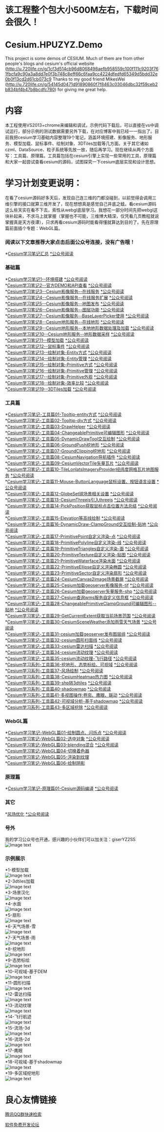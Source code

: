 # 该工程整个包大小500M左右，下载时间会很久！

# Cesium.HPUZYZ.Demo
This project is some demos of CESIUM. Much of them are from other people's blogs and cesium's official website (http://u.720life.cn/g/1cf3d514cb96d8068498aefb958559c100f111c9203f761fbcfa9c90a3a8dd7e0f3b748c8eff66c6faa9cc4224dfedfd65349d5bdd32e0b0f13cd2d61cb073c9  Thanks to my good friend MikesWei (http://u.720life.cn/g/54145d0471d91890860f7f8463c03046dbc32f59ceb2b834bf4b47b8bcdfc780)  for giving me great help.
# 内容
本工程使用VS2013+chrome来编辑和调试，示例代码下载后，可以直接在vs中调试运行，部分示例的测试数据需要另外下载，在对应博客中我已经一一指出了。目前我把cesium学习基础内容整理19个笔记，涵盖环境搭建、影像服务、地形服务、模型加载、鼠标事件、绘制对象、3DTiles加载等几方面。关于其它诸如czml、DataSource、粒子系统等先放一放，随后再学习。现在继续从两个方面写：工具篇、原理篇。工具篇包括在cesium引擎上实现一些常用的工具，原理篇和大家一起尝试查看cesium的源码，试图探究一下cesium底层实现和设计思想。
# 学习计划变更说明：
在看了cesium源码好多天后，发现自己连三维的门都没碰到，以前觉得会调用三维引擎的接口就算三维开发了，现在想想真是感觉自己井底之蛙。看cesium源码这么些天实在看不下去，索性从webgl底层学习。我想花一部分时间先把webgl这块补起来，不求马上就掌握（掌握也不可能，三维博大精深，仅凭看几页教程就说掌握真是天方夜谭），只求再看cesium源码时能看得懂就算达到目的了。先在原理篇前面插个专题：WebGL篇。
 
 
### 阅读以下文章推荐大家点击后面公众号连接，没有广告哦！

*[Cesium学习笔记汇总](http://u.720life.cn/g/5ecf5b7c5dcb94d874b657e2fd2da4d8c647a42fa27ea1b9b6cf1a6a50ebc034d6ba773e682b0f87f14af37fbb8b6f91b7a9cc34df84232a97955b4afaf4e44b)  [  *公众号阅读](http://u.720life.cn/g/408fb60b53d11d245635ad5e8e8cd6973891e79ab5fcfefa61d7751fd36b96f887ea10e24583f9b652b551a4377a1f2d033adffa89a0857a999a997f890d6b751f3309b78aa32b69822598799f277d1aa167546cf9a99159bee07b8e5777f5c20a009c2cc4224257a5907545bba8d9ae1a5ceebfff8252ae451fc25ac72c36abc54d8b02cd14035d1570a1d5dadfbe54f38dcf23e12b6d84a453e77d30b58163726c23ebb6692b13c520065e0da6de33aca290a8e3d421b78cc186977d7a402751bb12f2413dada3075110844e50ae4ae8236e269336177e9f876801b5667589)  
### 基础篇
*[Cesium学习笔记1--环境搭建](http://u.720life.cn/g/5ecf5b7c5dcb94d874b657e2fd2da4d8c647a42fa27ea1b9b6cf1a6a50ebc034e974f0b8756167384794d48a77a2ddffc731f3798811a6a17b5975a33378dfbb)  [  *公众号阅读](http://u.720life.cn/g/408fb60b53d11d245635ad5e8e8cd6973891e79ab5fcfefa61d7751fd36b96f887ea10e24583f9b652b551a4377a1f2ddfce16bbf9d0e109ca4bae64b62afe90fcee6e52474a678127cbbed21ce7e774d6fcc8cfb62cedbc1d3f41a9c1ad3f3e12e597b14e8e738c857cf556f5d0381994a954953b164cb87596d2080f3fa567d070eaef38e16831a5bc217e09dea8a704760cf02e6dff639f031441b0cc6a665dbbd6720af9daf4ebc52410789a4a21f7d2bdc042520e70a88e7bfd291750f21c167c7734b3fe06d25cb29c3cb6fe57ea92d8f4ec202c269d6a441d73b3799c)  
*[Cesium学习笔记2--官方DEMO和API查看](http://u.720life.cn/g/5ecf5b7c5dcb94d874b657e2fd2da4d8c647a42fa27ea1b9b6cf1a6a50ebc034804d7f0ba52ed2c73947bb531cdf1e91f31b26222294cfb6fd6c0b3a95b82101)  [  *公众号阅读](http://u.720life.cn/g/408fb60b53d11d245635ad5e8e8cd6973891e79ab5fcfefa61d7751fd36b96f887ea10e24583f9b652b551a4377a1f2ddfce16bbf9d0e109ca4bae64b62afe9006be96040aa09099124b1cedfc602541132f31448ca6bb00d80120d2ad302397d1e7708e88fb81a86836988af6618f251b9c7769f8dccb2a575e550fa56f3e4df23cb42955d3a63250de97f0035e3a75f0a1a372cfe0981011d5a2f6e8a17e109b04b671e2990ca9402c916caeeae387b9041e351d45e2fb04aa13810b838bc4cea52eeb32b80c3213df383fe2f6e94b9ce4ad6e333324a77bd56c2252d876ea)  
*[Cesium学习笔记3--Cesium影像服务--在线服务](http://u.720life.cn/g/5ecf5b7c5dcb94d874b657e2fd2da4d8c647a42fa27ea1b9b6cf1a6a50ebc0340b1330519e5de0b8179f8d04c63a716ea9e5c8390e884897661a2e1fc75a5d0b)  [  *公众号阅读](http://u.720life.cn/g/408fb60b53d11d245635ad5e8e8cd6973891e79ab5fcfefa61d7751fd36b96f887ea10e24583f9b652b551a4377a1f2dfa46178db028bc0d7b97c02e37b991b221faebc5cb02fb6a686c975dad446acff5eb40c455abf0400db76879634ef2aa5eff8c0aecde34e9bd4620108a7986486842c18740f1efe052a8e737eb8ad9e3966ec6e5bcb74ed77520fd8d34926a9d108a477ba475d581eb3076bc2b91d879f9c38a7ae0f1419227e07d7c8cea11d35fb0a5a6e182f59e2a7686d488193a60f7c99d33ab5a1ad3f3e9f4df84168d9460c321e85e577109da1f9c95b954ba70)  
*[Cesium学习笔记4--Cesium影像服务--在线服务扩展](http://u.720life.cn/g/5ecf5b7c5dcb94d874b657e2fd2da4d8c647a42fa27ea1b9b6cf1a6a50ebc0348917b6f993b64e5358dcf08b9f0868bdf89619dace5bd7701f794dbece708c24)  [  *公众号阅读](http://u.720life.cn/g/408fb60b53d11d245635ad5e8e8cd6973891e79ab5fcfefa61d7751fd36b96f887ea10e24583f9b652b551a4377a1f2dfa46178db028bc0d7b97c02e37b991b29bf43bc7e06aeee41639a1949294e29c5b61f3c23a252637c84fd2f17bd82b2da91715321e27976c8bbeb26ce1eea36c3a936a1365f435bfa0c858216b8facf9158de1b6a80e644198a216cb77d28ed091ee10511d910ef8d356d0e3c022030a5fae5e3851eea4c47701d441066d5cac2b1037a69f65083481f9357f21b93438e232877eb01b7c73b852e43b6b3aa29aa9361f0f78f4a17d44f42df468859879)  
*[Cesium学习笔记5--Cesium影像服务--地图发布](http://u.720life.cn/g/5ecf5b7c5dcb94d874b657e2fd2da4d8c647a42fa27ea1b9b6cf1a6a50ebc03437abe57c5e21398b8d14171f9ced1fdb38db77e38bb80d58667f475e33875519)  [  *公众号阅读](http://u.720life.cn/g/408fb60b53d11d245635ad5e8e8cd6973891e79ab5fcfefa61d7751fd36b96f887ea10e24583f9b652b551a4377a1f2dfa46178db028bc0d7b97c02e37b991b2771e9a8c0abd4b3b170db54879125e1a15dcf1a6c901b596e3a2fbddb7aaa60c963990cafa68f891757a6bba1eb194978f83e0fc1a89be499fb69d02784b0dd2ecb461194703cb5372ee9ac16cce87a630b215123872c8265eb671d52d657e93411f42712bc2de9f227991fccb0b07d31df23ec0d2d9e3e60bee5b383cae29c198282bcce9ed05d06dd39b992d5fe2137bdad555519867920466e91c17c412c9)  
*[Cesium学习笔记6--Cesium影像服务--图层功能](http://u.720life.cn/g/5ecf5b7c5dcb94d874b657e2fd2da4d8c647a42fa27ea1b9b6cf1a6a50ebc034d972c8b8e234207eec380f577886b79cce8c3835d6109151d9284a9f1c5dec23)  [  *公众号阅读](http://u.720life.cn/g/408fb60b53d11d245635ad5e8e8cd6973891e79ab5fcfefa61d7751fd36b96f887ea10e24583f9b652b551a4377a1f2d2b711b4ca93ffd907fd83f5c734162585d55e3bb81fbec099ce96afbc36ce8113cecee555f0aa5a14fd6ccb31025e4e680afbd2ddc611d17132c5178897dc17adb3bbf4e48917d6bab33ca7121746becdd6ea14ce99b18c24a62c797811e88919d34c4795f1ac102ddcd387a34b4903efc2147f6f24db647a738c599b49e4fcc70c66edd70248732cb3caff15322f9a2b03f144d59f4787ebb966d31405d8403bed7c1708818bbebff62049d72fcddac)  
*[Cesium学习笔记7--Cesium影像服务--BaseLayerPicker使用](http://u.720life.cn/g/5ecf5b7c5dcb94d874b657e2fd2da4d8c647a42fa27ea1b9b6cf1a6a50ebc0349a885dab619ae7c2265cbc4901ee3c6fbdfed94c41a6836203763bac55e98e73)  [  *公众号阅读](http://u.720life.cn/g/408fb60b53d11d245635ad5e8e8cd6973891e79ab5fcfefa61d7751fd36b96f887ea10e24583f9b652b551a4377a1f2d2b711b4ca93ffd907fd83f5c734162580024c92da26268babfde64d70cf5422b016fa9aec1b59b6c7f7b679ade714bbfa7d3cc7ca3e9c17bebd10f64be1f75444eb10de1117c6ecb21e2a7f34fa92447c291b87f263de4fc45b89b82c4c8b937630320d50ba86cb449c1ec9bba996aac4c76ba945d82e7db329501524c6075e42e661e43f7afe5839c3aff4591f5ca187be2b4b3e575e6b21f9f0767e1a80669fc12fba01740e967b744ded5ac76a5e2)  
*[Cesium学习笔记8--Cesium地形服务--在线地形](http://u.720life.cn/g/5ecf5b7c5dcb94d874b657e2fd2da4d8c647a42fa27ea1b9b6cf1a6a50ebc0349babfc0897b25f2574456ce5056e30fc6f881422b50b62eadaf19ead2df3d452)  [  *公众号阅读](http://u.720life.cn/g/408fb60b53d11d245635ad5e8e8cd6973891e79ab5fcfefa61d7751fd36b96f887ea10e24583f9b652b551a4377a1f2d7c48ff8cd5af5c59440a71fb3aea71ac5b2dd2399e64eff189fe22b7c57a91ad4792b9228263d938172bf3199369238b25698a33024482a263def4dbdd260b100a79dc9489598309a68ac7e1a8b6207467fe1b5b86ae2a12d33e109d8f6113170e313e6b155680f6e712d66616edf7cb4eb19ade242d0213ce0dc6cd9a3689de78066ca5bdec822db1e466189706d6d2458bbdacb67a8af862419061c50546cf7e959680ec20f95bd3868d199a2f66a9)  
*[Cesium学习笔记9--Cesium地形服务--本地地形数据处理及加载](http://u.720life.cn/g/5ecf5b7c5dcb94d874b657e2fd2da4d8c647a42fa27ea1b9b6cf1a6a50ebc034c2d0631d37830b9293572d81aadf9610147b4cc38357b30ca01505fbec8d476c)  [  *公众号阅读](http://u.720life.cn/g/408fb60b53d11d245635ad5e8e8cd6973891e79ab5fcfefa61d7751fd36b96f887ea10e24583f9b652b551a4377a1f2d7c48ff8cd5af5c59440a71fb3aea71ac6cbc66edbd42b8cdebfe879aaa1581c64f4688f1b9f99c77963e4b66b40b9d666b99f4e2a09b84f35fc12e6d573365877e912df1a42694bcc2eb0746b3fab646aafac1de17d693e6cb914f463ad73b787bbc88c3b785ff06ab7e7c3174c13d8c57bd843cf9962f80955e05daf3275322d6e75e63ea959460cc459fccf12ea2da7637107c9d4d727b7bb0cf8024ac933eacbbab713e68942daccec0be57d103c8)  
*[Cesium学习笔记10--Cesium地形服务--地形数据采样](http://u.720life.cn/g/5ecf5b7c5dcb94d874b657e2fd2da4d8c647a42fa27ea1b9b6cf1a6a50ebc0346ef22eaee6dcf80228e7d95cf9b83aebee231b1921f243c028673b09a7b3f33c)  [  *公众号阅读](http://u.720life.cn/g/408fb60b53d11d245635ad5e8e8cd6973891e79ab5fcfefa61d7751fd36b96f887ea10e24583f9b652b551a4377a1f2d7c48ff8cd5af5c59440a71fb3aea71ac7c73c3d5b4dcbc12dcbec442ea50ff4d488a071444a36d24ee9080bdaa3acff8a1b1327cac3021f49be526d120991e983013a92794be3a8ff53967bf0aab3e3bca435ee2620f3945d3bfc9127dbd7f60a898e064cc59f5d95733be9e292bbb472697f34320c3d3a1be36ab14893c8af924e4b8e387c526d2f53b06cce71af2dd0ac9c159ef3e450108e138dc6f63a67f7068289c8ea74f3652bcf28728d0fd4a)  
*[Cesium学习笔记11--模型加载](http://u.720life.cn/g/5ecf5b7c5dcb94d874b657e2fd2da4d8c647a42fa27ea1b9b6cf1a6a50ebc0340d0241a39f46f91b069b4435f6485790b17ab80168739529b5262fb18e3cfcdc)  [  *公众号阅读](http://u.720life.cn/g/408fb60b53d11d245635ad5e8e8cd6973891e79ab5fcfefa61d7751fd36b96f887ea10e24583f9b652b551a4377a1f2d5443c55bc1a0c3e1ee6dca03ece9acabf206f23f77d9e20fbe829c65f9b2e15ec522f6aacb8cde410841bc1ad679bbb4a1ec71c9fa9ae712b8e2cf8a59eaf9720b89d23f1292775044c4c4a5c374db886b886a69631dacb7d59de834c84af4453cc9eff36e7ecf4f7cc41f22b0c4235a873d2cb347e7c2ad10facbefa7723c5a34a8e37aa5f48539270bc82213a53c99f70fea201ee4df6fde80fa6a1d9520004f398cbb994f6f3828565b84f7bbb156)  
*[Cesium学习笔记12--鼠标事件](http://u.720life.cn/g/5ecf5b7c5dcb94d874b657e2fd2da4d8c647a42fa27ea1b9b6cf1a6a50ebc03435713fc63597a0e77a8599b04395d37abb550f4ee0937db3d97366b2ae37a76f)  [  *公众号阅读](http://u.720life.cn/g/408fb60b53d11d245635ad5e8e8cd6973891e79ab5fcfefa61d7751fd36b96f887ea10e24583f9b652b551a4377a1f2d5443c55bc1a0c3e1ee6dca03ece9acabde7c1df3bc9cb3e10a5fe0c09c20ac7412fde2d02ee2f3257a0aeced1b4d7d43b2dfc700423ab154fdb43eb4274c1beb14f525df03481697a1663764a2586ccc5aa405924d31fd20f26aedd40b054a0d327c8338eae67f713db3a52c4379d4a99dcab2b0cb3695947b22402f8216ea3801e933d1dc789d798cc3c05b70db95bb5f1c8ecba6917e9b7fa4508ca626b003bdff2a7e77e230bf7510be4c95e2b3d9)  
*[Cesium学习笔记13--绘制对象-Entity方式](http://u.720life.cn/g/5ecf5b7c5dcb94d874b657e2fd2da4d8c647a42fa27ea1b9b6cf1a6a50ebc03495ad799393c64afed12fd2aac27f243d5c4c518ad3a5c3bedf7c79851f497d6a)  [  *公众号阅读](http://u.720life.cn/g/408fb60b53d11d245635ad5e8e8cd6973891e79ab5fcfefa61d7751fd36b96f887ea10e24583f9b652b551a4377a1f2d5443c55bc1a0c3e1ee6dca03ece9acab7ee5f2841356a3a695a6686b6960d34acaa9090936c380f933de0c41a9358bee658f793c2c1a4095ba01fc7ea2094c5f158dc133c1d22f6fa5f35e0fd400efc37189dd531a1e566d7a449e73f0f6bea05f4773dc8ba4bc2c9c12849be60e129ed54222084ecdb69bf1875829a8680e3bc3f04710a408806a5598b6ea99226c8aa6cdaffd7fc17ec5de5c7f494a832ad327498bfcb6e639f1b8864626b28d43c0)  
*[Cesium学习笔记14--绘制对象-Entity管理](http://u.720life.cn/g/5ecf5b7c5dcb94d874b657e2fd2da4d8c647a42fa27ea1b9b6cf1a6a50ebc034f61f6a6f721641d2685b8f4c287ece93886102195355a8486628f16c7c528f46)  [  *公众号阅读](http://u.720life.cn/g/408fb60b53d11d245635ad5e8e8cd6973891e79ab5fcfefa61d7751fd36b96f887ea10e24583f9b652b551a4377a1f2d5443c55bc1a0c3e1ee6dca03ece9acab5dd558992c68caf8ad55e24f3a5527825b3023dd98aeaa54eda07342d73732ec4927e761ed960b475a84e0161d0d9f01080565d1c7b0fc53936610d6d32e22f97ea4b802bfc5799304ddae47bec1ed7bc66977bb9f73fbf1cc0773cadc14781b3ce8e59808b93536bea1c8d262ebf89c2e446963a7751a8d1042cd3aec219e1d779a4fe02e84d9b53852eb0d40ae383cb48edc6c0d2151ffcaf780e8df82cd3b)  
*[Cesium学习笔记15--绘制对象-Primitive方式](http://u.720life.cn/g/5ecf5b7c5dcb94d874b657e2fd2da4d8c647a42fa27ea1b9b6cf1a6a50ebc0340dc89407157beeac6b66311b772548b1c56dc956a842163a5222cef600a63091)  [  *公众号阅读](http://u.720life.cn/g/408fb60b53d11d245635ad5e8e8cd6973891e79ab5fcfefa61d7751fd36b96f887ea10e24583f9b652b551a4377a1f2d5443c55bc1a0c3e1ee6dca03ece9acab1f8a72a2ee3ad33f8684a9a5dd1dd08c06a41fd3c7652b4c94a4d3830f462f920cc2a8e2ec25ceaf73fa6b7a22966712269e22ca04488a33cf72f42fb22405c72712ddc69b1c3d029711584ad39b9e8fa53163549ba6724629204dab5aadd87ba6ccb21cf834234f0dea63e89fa1b31f8a79aeb6579b3d379511581ac5bb6d5e46f75e8302d5325e4a31d44dd1322bf018ac3225aa2a000c523adc742aa9b678)  
*[Cesium学习笔记16--绘制对象-Primitive管理](http://u.720life.cn/g/5ecf5b7c5dcb94d874b657e2fd2da4d8c647a42fa27ea1b9b6cf1a6a50ebc0341a85a4561e173187658aa4a783bbb9206b8d5c2326212675265eb92116ae2103)  [  *公众号阅读](http://u.720life.cn/g/408fb60b53d11d245635ad5e8e8cd6973891e79ab5fcfefa61d7751fd36b96f887ea10e24583f9b652b551a4377a1f2d5443c55bc1a0c3e1ee6dca03ece9acab11c66a2c2b58043bad16dcdff064ee1b9ceec876195fbec68494860c84ae60c19df8dc8849bd263cd6b2e354141d937f1c2aa8abf0f5a5889bc790853fbaca7b55d946f53cda18df672588ed42f97e9e9071fc614cc891dbd0361534d7c7909373a987f54cfdc0ae447f4e29957707812b6d80daf21906f1d612df8cf720775b7d593e2cd63701852a1826c13aab76edafba14bef6617a2adb4df8b32e02870d)  
*[Cesium学习笔记17--绘制对象-Primitive外观](http://u.720life.cn/g/5ecf5b7c5dcb94d874b657e2fd2da4d8c647a42fa27ea1b9b6cf1a6a50ebc0342ca1363d10dcafe45f56d56ebd21eb059cac185db374e7260f851dc5bdab6785)  [  *公众号阅读](http://u.720life.cn/g/408fb60b53d11d245635ad5e8e8cd6973891e79ab5fcfefa61d7751fd36b96f887ea10e24583f9b652b551a4377a1f2d5443c55bc1a0c3e1ee6dca03ece9acab718018f1ef5b90ef6f5e5b18850d638c54d25e96f8225c340db4b57e6d9fa66ccc2e4471837215e47795ec3fbd2179cbe95b38ec139aff74b0dcba72107fdfdcb37d65add881e41826d3831cb3f07a3a6ca6b57ffaba8497fd347dc9eb382fc313d1dea04d5a75dfecff17ca00c17ebffa4f762c805039de445d282a43bf0b1f9fd828177ed74ec987ac2d08f062f9829e9249a78517f8de4996f2c18a11016c)  
*[Cesium学习笔记18--绘制对象-效率比较](http://u.720life.cn/g/5ecf5b7c5dcb94d874b657e2fd2da4d8c647a42fa27ea1b9b6cf1a6a50ebc03418396fd5ba51c20b4019f24483b98aa762d2e1358dc5cac6ccdc9044cd3b0b8c)  [  *公众号阅读](http://u.720life.cn/g/408fb60b53d11d245635ad5e8e8cd6973891e79ab5fcfefa61d7751fd36b96f887ea10e24583f9b652b551a4377a1f2d5443c55bc1a0c3e1ee6dca03ece9acabde259ee466b940626903e17842933ae1b44aa5dd6385af708b1d78d9274ce2fb8a5a4db020cfb6fe6387b09ecdd3f476e4cd8ea223d4c91b3d5d5e9714c78e0b0ce157360c4a43fb81a3b158e250fb7607d744487622856b3ac8017956b869cfdc0da233525f1f71dd52bae4858e4f9296048c0f9ea32f3923ce42b6a8072f371fc45515fe800ba366fc5862649db860206615356d2a7043d0fb761872a30a55)  
*[Cesium学习笔记19--3DTiles加载](http://u.720life.cn/g/5ecf5b7c5dcb94d874b657e2fd2da4d8c647a42fa27ea1b9b6cf1a6a50ebc0349faee10c1d6d4c37c425d2eb4a1b4b425d97574e23aa03f0faf83bb4e5040337)  [  *公众号阅读](http://u.720life.cn/g/408fb60b53d11d245635ad5e8e8cd6973891e79ab5fcfefa61d7751fd36b96f887ea10e24583f9b652b551a4377a1f2dae841b4da370e72a2d5aefb254001a78637d8ccb8c27ec9d2246eb4e853bf41c2cb8d73d64e4e448364e49c3f467dd5e6499e6d262f1c92d0f271d427f1412bc38c9113733994ab6f7a40db76c93e5047de82aa8adb95009b6f261cfca3f7ef01b387c900a0aca3dd509f8e40a29b85f8fd0d6f41819941ab3b980ed8ce06fdc389c62ef3895ee5ff9e915ee1504307c39c5aa1dc1c23b3c7a7fe837c1f5bc0ec45349af68371dc7cd4133aa6e2dbfa9) 
### 工具篇
*[Cesium学习笔记-工具篇01-Tooltip-entity方式](http://u.720life.cn/g/5ecf5b7c5dcb94d874b657e2fd2da4d8c647a42fa27ea1b9b6cf1a6a50ebc034d1fd5aa0dc4d601dc8bd2cc1ef4c4dd214a39cf7164bedd862410caeece76645)  [  *公众号阅读](http://u.720life.cn/g/408fb60b53d11d245635ad5e8e8cd6973891e79ab5fcfefa61d7751fd36b96f887ea10e24583f9b652b551a4377a1f2dfd06d2c36064be01eaad3d7a769ba6c87c134362373e723715ece16602fc05624fe7e6c09bca0666f77ae41efff2aa68f043ecf5fa7d278bd9daeae318db88dcac1e8978a72ab947990445a27c7ccd887c0e58fe57049aab6400b54e32d427a21e25d8a3080b95584b535912b624b010c43440d8ed260c1bc65040163a3a8b10ce2c2b5c1a6834952f3090bc437f16b9f5ebcbed7364021800e7de86f956c3a65fec29d564100ae01daccf78754d1e1e)  
*[Cesium学习笔记-工具篇02-Tooltip-div方式](http://u.720life.cn/g/5ecf5b7c5dcb94d874b657e2fd2da4d8c647a42fa27ea1b9b6cf1a6a50ebc034875fbd819a7826d03d37fa882dad390bac99d050d47affbd1ebdcf751dbd3bc5)  [  *公众号阅读](http://u.720life.cn/g/408fb60b53d11d245635ad5e8e8cd6973891e79ab5fcfefa61d7751fd36b96f887ea10e24583f9b652b551a4377a1f2dfd0acc2110e9ebadac7acf3bce1e6566119f0322e2fa631fa4bc59a4a2065e3dc4771fef6819d43789ffe6fe1233dea4d4effa7d80aa19e9eec3004b0498dc53094962d70a0f764d7deb06e39c769f45fab80d7ee816109fc4542d0dcbab4724b68a77f29bcd38c75b7290d37de94c66e80b297fe58d11e83bd48782712a8a2daaf9cbfd524f3a922524710bf6494f7f839d99ed1df0cafd0f3606bd0a835216dca31d324dd9fa536bff8cc780a5035b)  
*[Cesium学习笔记-工具篇03-DrawHelper](http://u.720life.cn/g/5ecf5b7c5dcb94d874b657e2fd2da4d8c647a42fa27ea1b9b6cf1a6a50ebc034f13cc395908bc4769b2459916b0e60507d71ac8ede7a1919b3060edd6f1e35fb)  [  *公众号阅读](http://u.720life.cn/g/408fb60b53d11d245635ad5e8e8cd6973891e79ab5fcfefa61d7751fd36b96f887ea10e24583f9b652b551a4377a1f2d899eadef2c8bfc66a4a417fa4c40f51fd6a591a7e93e8bc9027dc26ca88341e2afed162050cbd04a3d5ee42d755b063ac8ade326eea3a5865e1f9280a57cc89b8649d466a184660cb7730a05b541061fa54802826cc4dded3de9fab58e364b23eff34f78210cf2b5efbd03a881eb074b779ff8eaf58c52b1fadb0536b6f28e33792e288849e74171fc3f82ca885b4d2131cfdfaa1bf5261c4c278eb30beb1c0c9bac93b69710bd6c5783883c754b4ecc)  
*[Cesium学习笔记-工具篇04-ChangeablePrimitive可编辑图形](http://u.720life.cn/g/5ecf5b7c5dcb94d874b657e2fd2da4d8c647a42fa27ea1b9b6cf1a6a50ebc0344bc780b4e5233be37965e0bb1e752b3dbff947bd2e32be97cfcfa0c081803498)  [  *公众号阅读](http://u.720life.cn/g/408fb60b53d11d245635ad5e8e8cd6973891e79ab5fcfefa61d7751fd36b96f887ea10e24583f9b652b551a4377a1f2d408a91e72e8c179c26c1449e1bd9169d55bcdbd63c6a7fa049a8bf87029fac13e1630d1981d9f0f471f187393832278f1348e4ea8c305e3b6ba0d1f318d2b42c7db3b68d1ad7a500ec944402582ed647e7d2f86eb49c3e89992822bf4c949101a31c9ecf22036052bbde3ba7e512f3614ed1763bb9033e6a65bd0907c9f7a95906294bf2180f74859f063d08c48a735d3993597f2210381226ceabde08b4b915d779f80d162eabe4fc2bfb960bf8d40f)  
*[Cesium学习笔记-工具篇05-DynamicDrawTool交互绘制](http://u.720life.cn/g/5ecf5b7c5dcb94d874b657e2fd2da4d8c647a42fa27ea1b9b6cf1a6a50ebc034046f3f48cb74722633fa639bc1062f31fb966a14b09f8ba293431636265930be)  [  *公众号阅读](http://u.720life.cn/g/408fb60b53d11d245635ad5e8e8cd6973891e79ab5fcfefa61d7751fd36b96f887ea10e24583f9b652b551a4377a1f2d675ec2398d14eafa86d4346adec192361e33a40682e95d6f9d7d7072c0d69be003fec31ab8ee69b4c42c9b7e069868b6d89e153041eedd536ce90e6e6b46731256bbc0b3ed457de9e5c3cd593b27e71e46645ab894c56e4c433e8951f4248bca1d3cc6800643ce0020fa037fef2df8e8ad8c547f69263522a9e161f21ce051f043abcf264af194699cc94a6cfc48d733d8ecf4f1befa1426ed875f3b7d51d04fd4e135bdaa5dcf52670423a4ca860be0)  
*[Cesium学习笔记-工具篇06-GroundPush挖地形](http://u.720life.cn/g/5ecf5b7c5dcb94d874b657e2fd2da4d8c647a42fa27ea1b9b6cf1a6a50ebc03405302b79f7c377757094b21c2b65387e61f88c87bf420b95f5bbd40eae44516c)  [  *公众号阅读](http://u.720life.cn/g/408fb60b53d11d245635ad5e8e8cd6973891e79ab5fcfefa61d7751fd36b96f887ea10e24583f9b652b551a4377a1f2d263d8e90efe1c7ffd29d7fe4b8e7cba130e427a09c170a36258ec8b394b95f4628298d2cecc3dba8f2f39bb6867b80573dff608d9262bdc1b78d5bffc5181b00e8dd86029425c0985c77e437895f398f6ee7119c7c3813b52d1eabd88a5fc0c5681dbbbf74c6ddd74efb9a884184894f635e2c97636981fa7d6ade0221384347ea968aa9e84c8eddb2242b98ebec446aecc24df5f8cdfb4061be9de9d4cc0e75b4d432c9ee9bf13df7e2a2878d327c32)  
*[Cesium学习笔记-工具篇07-GroundClipping挖地形](http://u.720life.cn/g/5ecf5b7c5dcb94d874b657e2fd2da4d8c647a42fa27ea1b9b6cf1a6a50ebc0345f059d30f0798bf5e84592a92a2a28b69690592e9272c306dbe9b78a1d7677ec)  [  *公众号阅读](http://u.720life.cn/g/408fb60b53d11d245635ad5e8e8cd6973891e79ab5fcfefa61d7751fd36b96f887ea10e24583f9b652b551a4377a1f2d770cc186c8b9d7a8e8231dea4fc95234c9b67ff03c5d51ac7c285398088677336674cc2d0ee3bf83c94042c1e75692320049960f60110fb835fafaa8f1f96842e29f614e2f87bdfca5a170257e59186350361ce24af3ac5c77c550d4eac04c08d49bb3588eea905f9127fa23dc1409fa614f946e87cdf28d22a78c7559449cf8df1bcf2f975bb9e0b20da5ce54fa5ef13f4a6582f8d1a1488d91555a46967c31a669c48b0208ff05d79bdde422e2cb2d)  
*[Cesium学习笔记-工具篇08-CesiumNavigation导航插件](http://u.720life.cn/g/5ecf5b7c5dcb94d874b657e2fd2da4d8c647a42fa27ea1b9b6cf1a6a50ebc034d46937b1432998860345231d0f65719bbb2e90264548dac8243745c300a5faeb)  [  *公众号阅读](http://u.720life.cn/g/408fb60b53d11d245635ad5e8e8cd6973891e79ab5fcfefa61d7751fd36b96f887ea10e24583f9b652b551a4377a1f2d77aaa9049e84fb82f64d64cf9e6bb590c908bb335b2afd35bc73a3a583b765590951280a72a4063d662c06a16d0cf8106040aa24fcc85455c3a6c0b19bdc43edcd5c598d41786460d8c80c64846ed8c9957de1f2a3dbf87d0fda525b5ec87119b99bc5142b818e6e63782f0e99f4a776de37ba1ea1b211cf9d06ba62f1724c04f96f5ce6cbd8431c370ba67fec43047f7c07a98c9d5582bcae07591e4a9e2b0b28874bae220b966c4c3f7cdd6125c8eb)  
*[Cesium学习笔记-工具篇09-CesiumVectorTile矢量瓦片](http://u.720life.cn/g/5ecf5b7c5dcb94d874b657e2fd2da4d8c647a42fa27ea1b9b6cf1a6a50ebc034ce72e9f34cc4f6fd651a99f104870c2885ae714153a0cadefd94443036767de0)  [  *公众号阅读](http://u.720life.cn/g/408fb60b53d11d245635ad5e8e8cd6973891e79ab5fcfefa61d7751fd36b96f887ea10e24583f9b652b551a4377a1f2d915970a5a12c052dc6b99cbe5b874a0fea379d098d5cdbe8d72303476476733315cf171082c81dd6e398d9a28937caf9380edf7346b947e8c24a3b356950c508e250981f6760e395e8b45d0abceb0a11b774280a09ec0512f886292e246978dfc267718c2dab157e017e6716f59c0f2558c18626055ce8378307560804154db0009eac1def1ee7b8c509b566f01be2734c38aac1960fe331dd013a8c2ce02b2b9f1faf116db5d6e1e1016204ab56c6cd)  
*[Cesium学习笔记-工具篇10-TileLonlatsImageryProvider经纬度网格瓦片地图服务](http://u.720life.cn/g/5ecf5b7c5dcb94d874b657e2fd2da4d8c647a42fa27ea1b9b6cf1a6a50ebc034c4888de6d442cead71a996d3b71d3a039c3f52e1365d1b2f49c7f4f636c4c15e)  [  *公众号阅读](http://u.720life.cn/g/408fb60b53d11d245635ad5e8e8cd6973891e79ab5fcfefa61d7751fd36b96f887ea10e24583f9b652b551a4377a1f2d915970a5a12c052dc6b99cbe5b874a0f1743753fc752ada3654cba86bc717136fa117102ecc576e177a2b970c8a13a7e862772b35c07839919eb5aadca32ecdff66a78d52a3e149d77a8f56e78965a057e7fa6b07d5e1526be474423b1c5d22bd3a98741b59761b71bee7172abe1d6d3b933e8f0b0de2142d0acf1cc7965a08733c8a2b5113bbd2756a468e424fb0f2a72dd1eba898a472e5f7f6bffb448e68e3eb5a3a20b1dcfa69a76981e1444f747)  
*[Cesium学习笔记-工具篇11-Mouse-ButtonLanguage鼠标设置、按钮语言设置](http://u.720life.cn/g/5ecf5b7c5dcb94d874b657e2fd2da4d8c647a42fa27ea1b9b6cf1a6a50ebc034151ce50d0734f0a53a449e3b095d7680ad57a08b321bb3812bf201780bbd6035)  [  *公众号阅读](http://u.720life.cn/g/408fb60b53d11d245635ad5e8e8cd6973891e79ab5fcfefa61d7751fd36b96f887ea10e24583f9b652b551a4377a1f2d637a7adba49322898b94cc5546b4f1b7f2af50020b6ecea6a5d6f4f9f7b953675e5fe088d99a61ea42a0f8f20991327e489ed88f2c4eefc47b6025b2a755e601be2674d11753acb83765538425ed9e672a3401ff981d321a2415c1a25a2f656a72bfc4886d1c750bb9f275ff5288d61bc517093ba7e5b2dd4752af1afb6a10991753564387507008189b107c3ae839195611ca9d0140b7678b992ae3fade25a2788ced6398b5755ecaeb53ae860293fc)  
*[Cesium学习笔记-工具篇12-GlobeSet球场景相关设置](http://u.720life.cn/g/5ecf5b7c5dcb94d874b657e2fd2da4d8c647a42fa27ea1b9b6cf1a6a50ebc0343e89cea2a5596a9b0f4c64eeaf0e5bc5b655cff95b1138f6bf4d375d94f764e4)  [  *公众号阅读](http://u.720life.cn/g/408fb60b53d11d245635ad5e8e8cd6973891e79ab5fcfefa61d7751fd36b96f887ea10e24583f9b652b551a4377a1f2d71aab2213899dcb5e53b9d23f510f306719152d7159eaab78d1c642f26b63847c1ddc26a90e843e631cc6ab81544d5fb741e221a93965d0839043930cc7b5fd0c9a1b41613e4a1da4488fa1f8c543a7f13f83faf1c0b1bf3efaaf5d01b0d5e794aa7c22d85363d098cbe6d301a472878ebdf3f1eb0d1b752542ecec90bace5ddf42440db33990ca3b4f6c6b361d346c5c8e666de98d4784bfe25cbc73d70edf89fbb280dabbe7643076dba4f171281c8)  
*[Cesium学习笔记-工具篇13-CesiumThreejs引入threejs](http://u.720life.cn/g/5ecf5b7c5dcb94d874b657e2fd2da4d8c647a42fa27ea1b9b6cf1a6a50ebc0342f03a569ebf163e1d6ac0a928383b813679b213e99f8cfe1ef0a1e2248ab5f99)  [  *公众号阅读](http://u.720life.cn/g/408fb60b53d11d245635ad5e8e8cd6973891e79ab5fcfefa61d7751fd36b96f887ea10e24583f9b652b551a4377a1f2d8657b81a07e35a325866c9c96d193443f0a65acbebf5254f8ebfd834b7f19f184f70ae1b12c27419b2ead14519a4bb7e740e93170997e56c110c99623d383af8eb00d2b7f0fe2cfb731c379e6aa3c4048b79a5c80fa09e0d0ba44a7d2b60998ed344b90a4de8d726315b7418614c1b2adb034cfe57dfb4ef7063850820cc03c97ce54b5802ee3b65e5cfc1f33e6be5489d12315136bfd8cf97eac6ab4767cca60e5eac45143a0bc70f2c2fc99b2ccf15)  
*[Cesium学习笔记-工具篇14-PickPosition获取鼠标点击位置方法总结](http://u.720life.cn/g/5ecf5b7c5dcb94d874b657e2fd2da4d8c647a42fa27ea1b9b6cf1a6a50ebc034cbf3bfd2d1953aba5f4c8d4ce381e4eeb993ebf0fb432569d6846a24e5b9c75d)  [  *公众号阅读](http://u.720life.cn/g/408fb60b53d11d245635ad5e8e8cd6973891e79ab5fcfefa61d7751fd36b96f887ea10e24583f9b652b551a4377a1f2d0aa470454572e39c0aaf129b65f5aa43df46276df464e28c01aee01260ba838e878d4360b8fd855ec7608d098ac3b6e11c514ceaef168a55b6b5c3f0d1cb771727a8f1a82a117de5173c3e1c0edf7c376432708e8b0083706291f4cb0f017420941ba1e40b01f9d25bd086f3a7e66b6ce3446740ded6dcd31c2799f1d6fc61b867f3792feb2273606bdecb47e53f93d54c3a98604ac700a7a5dead96c2affeb1fb9b7eb368e72a222d0706a41e280a8f)  
*[Cesium学习笔记-工具篇15-Elevation等高线绘制](http://u.720life.cn/g/5ecf5b7c5dcb94d874b657e2fd2da4d8c647a42fa27ea1b9b6cf1a6a50ebc0349d9d63a0e14735c6756db1669d036a5b4403d383e674736f0b38661417f4ef8d)  [  *公众号阅读](http://u.720life.cn/g/408fb60b53d11d245635ad5e8e8cd6973891e79ab5fcfefa61d7751fd36b96f887ea10e24583f9b652b551a4377a1f2d3a08167e90c8c862381198a5b1cbd85f72aa4ae37d6a7f0d88a321bc92ab45bb81fb78bab27379f66744249e6dac9e4adef4485578f7ddfe745887e883abf6847668a5abea7216d1ada85fe23728915050ed7d1df2712822a2d54278d8293387ad8fc39f71a68d2ccdf7a0a6bf0b735832f9744fc2146bdbd9012e1bf82209ce3ebc3ba1291a5834a46bbcbe2666225298bb84a965bd4d1ecbc4e217c9ee7ed63e8ebd2e46825c23db93c45dc16597af)  
*[Cesium学习笔记-工具篇16-DynamicDraw-ClampGround交互绘制-贴地](http://u.720life.cn/g/5ecf5b7c5dcb94d874b657e2fd2da4d8c647a42fa27ea1b9b6cf1a6a50ebc034c685f0b3f287c21747053746fd7798e660aae4392f8ba05a16f71479ecb61c61)  [  *公众号阅读](http://u.720life.cn/g/408fb60b53d11d245635ad5e8e8cd6973891e79ab5fcfefa61d7751fd36b96f887ea10e24583f9b652b551a4377a1f2d90c16af93cbc21e131178e27d0e2c7e08ccb21c0b1aad581aab2821da519d76dfb123f6b5af9c4eed9c5948d6732e1c472f09e04390e8ba4416747ad1e93705b4a42a7a7c967fdb9517c00422b3f4216fa4229e5859982b504b410272c03e0b74837fa43fa00a11acec07b970a2aa23119d337f9cb34e129edb117d829843c82a12f0b9c83bae45fba05bdeda9568720cdcd7ea37d0b514aae6870c0614fc760d010aa6f6b9e8024cda29a937036c131)  
*[Cesium学习笔记-工具篇17-PrimitivePoint自定义渲染-点](http://u.720life.cn/g/5ecf5b7c5dcb94d874b657e2fd2da4d8c647a42fa27ea1b9b6cf1a6a50ebc0341eeb5874445d08e446ec871fd8a8ce3129753e86d96fa45a4f2c128f70f6cb48)  [  *公众号阅读](http://u.720life.cn/g/408fb60b53d11d245635ad5e8e8cd6973891e79ab5fcfefa61d7751fd36b96f887ea10e24583f9b652b551a4377a1f2d54bc5ef40242c65199ed06f9d6c86d6d36191835ed22013d2f299045738768cb7bcb013ff99190867af17a090759782acb7f1a649d02b4a8b1df69f8a9362a2192a5f6063fc13fd99eaf20a6c3c4e9ff620697b566238ad8943d83b2e79f0b32d555cc79b18f90e660143564c7933706131be77ac5e0a5ed65cac3f6e8947e58355ec82172b6e99cb34a871cc67b5c124b1ebaa8a064451308cc3cc7fa54ab3ddbe7f1c0c871e2b8b89f7ef88f0b615f)  
*[Cesium学习笔记-工具篇18-PrimitivePolyline自定义渲染-线](http://u.720life.cn/g/5ecf5b7c5dcb94d874b657e2fd2da4d8c647a42fa27ea1b9b6cf1a6a50ebc0343c97b4509d87d0cf33e02dad5d986a6b29366b23cb8cb30a535ce386350ad2e8)  [  *公众号阅读](http://u.720life.cn/g/408fb60b53d11d245635ad5e8e8cd6973891e79ab5fcfefa61d7751fd36b96f887ea10e24583f9b652b551a4377a1f2d45bded26084fd17d18f0840e9fc9f741ee90b97ad8d3bf4848f97ef27e6e9373475686f83480008121c5e372c3734f5903b5b88964d69a78b879d43a82f5c012c24373f63926e04456306367941c6da143d246a8854775920d9d9e792211be2e43fe7b94851a02fd0d22ec6ea90ca4e010c32abf5485c26fea54df3cf62d6e367fc100925bb78406f547020a46278d3f231b62b2ea738db923137d9424729eea6e09ef5615388ab3318fc19be70b1232)  
*[Cesium学习笔记-工具篇19-PrimitiveTriangles自定义渲染-面](http://u.720life.cn/g/5ecf5b7c5dcb94d874b657e2fd2da4d8c647a42fa27ea1b9b6cf1a6a50ebc034ff70f0031ca536ff3fccc3a5064c4410560d66a9f7997bf606c4e0fc4d8be911)  [  *公众号阅读](http://u.720life.cn/g/408fb60b53d11d245635ad5e8e8cd6973891e79ab5fcfefa61d7751fd36b96f887ea10e24583f9b652b551a4377a1f2d2706a9d17a5aa768439925ceb66d9e01fb2c2d717da174bd83ae2b6a29412093e30cd27190abc4b085c21a2abc1a87b77792c416ccb74a4abb6ac9197ad72f4b67c480864195c1933e7d5648b6a6359db9233be66f45567951edd02af3ec4b39dafd91c47114a2ebe597dea7ca96c4139fc162654fb2f5ecc55a8c29a8c42f1ddcb8783c9a439a3b59946c7994bf7dcfa5c82d6068625d336f7b00ccf44302ddad912b7a197a112cd64de9a2b914d636)  
*[Cesium学习笔记-工具篇20-PrimitiveTexture自定义渲染-贴图](http://u.720life.cn/g/5ecf5b7c5dcb94d874b657e2fd2da4d8c647a42fa27ea1b9b6cf1a6a50ebc03412c033d204c4b48b181339c5657d49c7845451661edc97656c2d95c70c1fffe0)  [  *公众号阅读](http://u.720life.cn/g/408fb60b53d11d245635ad5e8e8cd6973891e79ab5fcfefa61d7751fd36b96f887ea10e24583f9b652b551a4377a1f2dce6869fe9b32d396aea53ff7f23e42d424247b8c7af9b67f7316a31f7a9f46c2eda680a5f8488704e1fc448a25239c60f206a2ed3828f348269b68f6310d0151e76dff0a664121db643f7b16d66620b0845b02d13d19bb14f2d9f269515078afc53810fe6dc9d08ecf88fd0a7bcdc05a42bdf74f0df25db03168813fdb0c740414979e9cbdacf4042a4bcf4ec93d21b186854d03dbbf0212d4f3eddd65b9fe58e78c51ee192b1293a56c2771656b9ede)  
*[Cesium学习笔记-工具篇21-PrimitiveWaterface渲染水面](http://u.720life.cn/g/5ecf5b7c5dcb94d874b657e2fd2da4d8c647a42fa27ea1b9b6cf1a6a50ebc0349904625786cfe3f95cd5f7f4aed12e83ab7968e789df9fc25f0c35dfeb72b06b)  [  *公众号阅读](http://u.720life.cn/g/408fb60b53d11d245635ad5e8e8cd6973891e79ab5fcfefa61d7751fd36b96f887ea10e24583f9b652b551a4377a1f2ddb979b3b10f7fabbcbeacb2449f16e077f220ea87df865fd59fb0f57f1a19c97decf84e26b44cff2e9195dac3478e61c098323a2bf12ac5e13954ce930309aea7be667cf0c2b54009a4241b4759218d4f4562572fe8ab3918265b742c93d3357b5f53209addbeabb8a1dd75a69a02729d6394dfdca739a925136918cb9143448ded1f5c7c43b8553c8099dbe6786e5eaaf7c62ab1b6a3e0efb0fb158cffd3eef21d3a097915c05a54bfe19a678ea743c)  
*[Cesium学习笔记-工具篇22-PrimitiveEllipse自定义渲染椭圆](http://u.720life.cn/g/5ecf5b7c5dcb94d874b657e2fd2da4d8c647a42fa27ea1b9b6cf1a6a50ebc0343e6939d002bac18d195b48e6b83060a4e976021ab31f6e58bebc083a6c477676)  [  *公众号阅读](http://u.720life.cn/g/408fb60b53d11d245635ad5e8e8cd6973891e79ab5fcfefa61d7751fd36b96f887ea10e24583f9b652b551a4377a1f2dc09643a162b8750f4c91677606c03a58b5ce8303e272d5477fa4f64d8fe5e307f28eb5b280c7424255f8312411bd0e50185a2115524a52beed2f1b759f1fd7836c6a1475937acf86bc77c9889954d1ba29cc60a7afd879a679a80b08d71ea77c1c24e79ef32f26ed0fb74564032c02f9bdefce5c881d8252e9c7e287c4d52ce0e7fa1f9bff9fc2461c5b9f8bf14508d30c41da817a21d8f6c96f2997ccc213a2acc320a430689eae877cd332fb3ed44b)  
*[Cesium学习笔记-工具篇23-PrimitiveSector自定义渲染扇形](http://u.720life.cn/g/5ecf5b7c5dcb94d874b657e2fd2da4d8c647a42fa27ea1b9b6cf1a6a50ebc034a8f8297a3ec7d752822030d734180eb8b9519b693389db37540f07f2095c2b97)  [  *公众号阅读](http://u.720life.cn/g/408fb60b53d11d245635ad5e8e8cd6973891e79ab5fcfefa61d7751fd36b96f887ea10e24583f9b652b551a4377a1f2dc1057955ec01ec881ce71eaab99cb4e73c38a18ac993eb1b194e45e9791deab3b7a3520635a02c86947c21f31b2d0275c2d29d07bfe5e971a8e49f1b8abbcb7459e004815d716ce13355b624122088e81146b338261d8da5de577b99ec2f85ba6af81ccd66c8686022f736b00c025da9c508d45a4dca5d7be818b2f0c87f4d5e836b856e4a653e5e0214caece469fda13712827228c2a18a494400d9c57dd88af726b19f54d43153f1021fcd6eb119fb)  
*[Cesium学习笔记-工具篇24-CesiumCanvas2image场景截屏](http://u.720life.cn/g/5ecf5b7c5dcb94d874b657e2fd2da4d8c647a42fa27ea1b9b6cf1a6a50ebc03455aacb0e53cdc143125f3ccb0735f79190e2fa7f9aa847dc9d3ea320e668f02c)  [  *公众号阅读](http://u.720life.cn/g/408fb60b53d11d245635ad5e8e8cd6973891e79ab5fcfefa61d7751fd36b96f887ea10e24583f9b652b551a4377a1f2d033adffa89a0857a999a997f890d6b7564736750d5e2ff8967963dc57a63c21f6cc858b948181d9eef8cf10c35daa20cb697e4e367ecf427bbfd174190d1bc0a7b084b9e04a542daeb7d9b64aca1fdca449844c9f1b10a658a2c48d12c1ad06ceed007822ff96669a8279d75eebd4922341e11f8ccc8aa0ed080dce231e4d3cc52587ff2e02b4a75a32df8e1270daedfba9f255a4488d3d839634af46809862fd86beac756cd94adeb7daee0b417b4de)  
*[Cesium学习笔记-工具篇25-Cesium加载geoserver影像服务-tif](http://u.720life.cn/g/5ecf5b7c5dcb94d874b657e2fd2da4d8c647a42fa27ea1b9b6cf1a6a50ebc0341a71e2411c74d3d7e5a40e6b692090f92eab31eb6e907439781c670be03153d3)  [  *公众号阅读](http://u.720life.cn/g/408fb60b53d11d245635ad5e8e8cd6973891e79ab5fcfefa61d7751fd36b96f887ea10e24583f9b652b551a4377a1f2dc612c1aa3425eb2e328b6c68158a285757ad3bbf2f016d131c84ac60eb651f953739ea71ca093b6f32288ce5a3c0a7f0eb8ce55e1ccf1319d4051a408856f99f121635f1a102718867787a827fefe111d4bdafc4a5ce1f1a4a031e55881bffdd4d70fa2623e700d62116f47d5dc3593308b1c845608d8ee1f383564729daaa955ad255bba21008dfb6c6d1f71da3dd8a36e586527018057c50cd6e2c041d3fd8240868ca917105cc503b0fd45e418ef4)  
*[Cesium学习笔记-工具篇26-Cesium加载geoserver矢量服务-shp](http://u.720life.cn/g/5ecf5b7c5dcb94d874b657e2fd2da4d8c647a42fa27ea1b9b6cf1a6a50ebc03485e58aab1b5dbb03a8f66f6956efc0bd8e81edd49ffc92d84726ffc59eb90f95)  [  *公众号阅读](http://u.720life.cn/g/408fb60b53d11d245635ad5e8e8cd6973891e79ab5fcfefa61d7751fd36b96f887ea10e24583f9b652b551a4377a1f2d4b119f38f0d84f2d258a8bb639e445228d0c855648cc26d09d39a04797053635ff671e8d26cd2aa27dd95abe8b9f043b29f516889781f37c8cb7c3c7da55c5775b0e6cc3181d385ae3f1d37fefd2e272a43c81621362019f869dc423f495b58e61ed5723901050adc856a1d62830ee19c84f47164b7dcfc47c7f25168c30834df86ca09841f7da7de0e07a5014c4ca2814bb3b3ad1596a2ebcb3f0751db6f0ed1a42dd5314705fcab294b41b334406e9)  
*[Cesium学习笔记-工具篇27-Cesium查询wms服务自定义信息框](http://u.720life.cn/g/5ecf5b7c5dcb94d874b657e2fd2da4d8c647a42fa27ea1b9b6cf1a6a50ebc03437966b181d934a239bff0a7440dbc5dbd0a1160e99144f7a79d446b30501c828)  [  *公众号阅读](http://u.720life.cn/g/408fb60b53d11d245635ad5e8e8cd6973891e79ab5fcfefa61d7751fd36b96f887ea10e24583f9b652b551a4377a1f2d581514b276f3df424f6d14bb908e4ecd4bc5576e7119c054c2d66b60a4f76a9e5df2bd9f0504d241daa856ec8c315370c91fdbfa906ccf1e80c0ebf8ae4202a2ea1da6ed3def7ace3878daefb1230d0239713b8fb1eb637c000c3a2746103905cd9073827151dcaa80bc88ded2be6b4c6fc10993d14b69bcc3a298337a65c9417184fd2f78ce09940c17d1d38365954ac1985df002fcab9a1431e6f1098fdba87d5800d3ca763786cd5f20363f1b02c4)  
*[Cesium学习笔记-工具篇28-ChangeablePrimitiveClampGround可编辑图形--贴地](http://u.720life.cn/g/5ecf5b7c5dcb94d874b657e2fd2da4d8c647a42fa27ea1b9b6cf1a6a50ebc0346d2043f00ad25465633a073be250e388afcebcf8934e46bc20d3e401f28682fb)  [  *公众号阅读](http://u.720life.cn/g/408fb60b53d11d245635ad5e8e8cd6973891e79ab5fcfefa61d7751fd36b96f887ea10e24583f9b652b551a4377a1f2d70367ae762682dae5d678ee08b26c54ea22d17b4e875e7d9758dcfb853dafa903c0775b1db4df8ac76b0fe8bb9bcf30b507bc62e121bf6be87bf9741d0149e17c34240b924566c32f1096d64e913f233212a118db382642bd0b3841f39e9bd28447453361da2d81513fd226ccc9926b9d92676aa0aa9d59b6397467cfdadee4c40732e8a9d363f6af8264889dbc4afdd053e304ad153d88193991e33315a79e63592ff491e792569c7903449908e7772)  
*[Cesium学习笔记-工具篇29-GetCurrentExtent获取当前场景范围](http://u.720life.cn/g/5ecf5b7c5dcb94d874b657e2fd2da4d8c647a42fa27ea1b9b6cf1a6a50ebc034367190ad232682d4ce9bdea913dfe2bfeec72a1acddfe7cc856e53dd4a8ca5f1)  [  *公众号阅读](http://u.720life.cn/g/408fb60b53d11d245635ad5e8e8cd6973891e79ab5fcfefa61d7751fd36b96f887ea10e24583f9b652b551a4377a1f2d70367ae762682dae5d678ee08b26c54e0e428b6e16b1cab5f062e89d6257751e04f4d8a2694fade793c8f9ced319daa5d1e0b50e2f1a64d0e2bab28270755c373db10aaebcbd5fd22777642c7444a5c302a723e0ed58ba86db3b8cce625e7c73bb14022ea56df518aa9da136c1fb79abc6a5f0e6b7ebadb962deb7015c42244bd4d2b63107e7f606e3baeaa8c381dc64d8419772250b03384f06698257fd91b1607a2414df19f1e7c7e2d847f1146d76)  
*[Cesium学习笔记-工具篇30-CesiumSceneWeather添加雨雪天气场景](http://u.720life.cn/g/5ecf5b7c5dcb94d874b657e2fd2da4d8c647a42fa27ea1b9b6cf1a6a50ebc03422e72a8ea20198502352f93d07b78c7f75cd73ee409c47d024f8514211d87891)  [  *公众号阅读](http://u.720life.cn/g/408fb60b53d11d245635ad5e8e8cd6973891e79ab5fcfefa61d7751fd36b96f887ea10e24583f9b652b551a4377a1f2d70367ae762682dae5d678ee08b26c54ed96ed2670e282edaf2c3bd2c3ba89ebfc89d9fe42a8104e5b26789469d3dcd316290205876d3d83851f8875b42ddb684fe2fafa93dd9bb39eb4948e726a22166f56fc57b484c3feb4307ce4e4e42f8f8fd9b5c03ad8dac45d869336eab00880b83d431d3899b79ec78b0c2f0e771195e376a690511d510797b86cec09867e09ec3876be88e451232db5462c3dea94a69d9553f76406afcb3a8c3edec0ba21227)  
*[Cesium学习笔记-工具篇31-cesium加载geoserver发布图层组](http://u.720life.cn/g/5ecf5b7c5dcb94d874b657e2fd2da4d8c647a42fa27ea1b9b6cf1a6a50ebc03421bb70dbacdad913bc5ad018ab9cab8a3a81ffd173048ba13a5ac458b818dde3)  [  *公众号阅读](http://u.720life.cn/g/408fb60b53d11d245635ad5e8e8cd6973891e79ab5fcfefa61d7751fd36b96f887ea10e24583f9b652b551a4377a1f2d8664206a75cbed753493877b626a31fd056397fe67f3a9a0545a533a1ef63702c674e0deb91dd774403451a2be4ba16721cd95795ca9c92868fdd265cc5e796767e8ac9da3ac5d30b718bb60262df9168a204b08a378028b55692f31ea4455bc421c42ba21d6b738b0c44482e233c2476f26aa5a98998e59f17b7dfa91f0284ca941e77b2f0d11b4bdd4e0eca57c888b4359255b7db0bf5ef6e78029bd70a4a7d28b6c784d3b609c3797052c929d83cc)  
*[Cesium学习笔记-工具篇32-cesium圆形扫面线](http://u.720life.cn/g/5ecf5b7c5dcb94d874b657e2fd2da4d8c647a42fa27ea1b9b6cf1a6a50ebc03467677700cde59a0552ae5d2f391862c7cdcf0285da2659546a5cbad760fae02a)  [  *公众号阅读](http://u.720life.cn/g/408fb60b53d11d245635ad5e8e8cd6973891e79ab5fcfefa61d7751fd36b96f887ea10e24583f9b652b551a4377a1f2dfb5649d3010493467dc48edf5f33d82adacfe6343cd7212c7ab9afc9885038a46f1a69dd1d118e00a3e3c3deaabebfea6e83a869149c2c677c315332e2b21066fed9de14f28a4e32b7da4989becd8b767d23d98086651f25e44b60f8a0e783543de6fef718f549bda2b832be4fe60a70c9b96446d1968b656f601bcdd729cbb7651b4dba42c6cac9c5dbf003acd5b60086bbaf2890ca80e59811bcf329e2374b9293a9b7f9be02716ca9660e50498b15)  
*[Cesium学习笔记-工具篇33-cesium雷达扫描](http://u.720life.cn/g/5ecf5b7c5dcb94d874b657e2fd2da4d8c647a42fa27ea1b9b6cf1a6a50ebc034983ba619afed216556c8773f3fb8ab735ef56cacc91f99a977a53e9d26784867)  [  *公众号阅读](http://u.720life.cn/g/408fb60b53d11d245635ad5e8e8cd6973891e79ab5fcfefa61d7751fd36b96f887ea10e24583f9b652b551a4377a1f2dfb5649d3010493467dc48edf5f33d82a564cf67f4c623ef7a62d53634323edbac4451b6c0dde59ffe826b74ea6116ec54f2ff4670eba12466a86265770570cf2908e2b634abd35866cad5c6b27b5e12b9d1325691a7e1bc52f0a4804b90373358370ccf74bbd70ab995a97b7a7a9ad88abd0aa861edd091ae06acc7f806a70922eef9ef9c263bc205e84b663b8685837b257a68d4630e32cf6cf46301c3c27b0ec201783a80b0225212a5af45584d1d6)  
*[Cesium学习笔记-工具篇34-cesium流动纹理](http://u.720life.cn/g/5ecf5b7c5dcb94d874b657e2fd2da4d8c647a42fa27ea1b9b6cf1a6a50ebc034ed5601d89d0e34c18e40986b90d894f3cebd948af62b04c532b3c40bdfbbd8ca)  [  *公众号阅读](http://u.720life.cn/g/408fb60b53d11d245635ad5e8e8cd6973891e79ab5fcfefa61d7751fd36b96f887ea10e24583f9b652b551a4377a1f2dfb5649d3010493467dc48edf5f33d82a23e39b099867fba7f05e2d843034224f59f3c5343f08531c8331ba6285739803bd9bfd2d25d9b3b7185f03646b1a70ece62d909977dbd99cdb67cf330d55ed927183fc86e6157006aff01994994345957d5fb2b26f5afbd589ebe931d6a43f6b43e268507db1072a94239be390229765baec5bdc63147b97733b4a691eebe6a6f1bf97e008d10c023fb0784b41fbb2c9dc9c34b825935d1bcd603d333a6eb635)  
*[Cesium学习笔记-工具篇35-cesium流动纹理-飞行路径](http://u.720life.cn/g/5ecf5b7c5dcb94d874b657e2fd2da4d8c647a42fa27ea1b9b6cf1a6a50ebc034d0345ddfaa611dcbc3b76cc4237eb5731fc9c6325fb610617cb373013669102a)  [  *公众号阅读](http://u.720life.cn/g/408fb60b53d11d245635ad5e8e8cd6973891e79ab5fcfefa61d7751fd36b96f887ea10e24583f9b652b551a4377a1f2dfb5649d3010493467dc48edf5f33d82a4d76469f02d25a193d91a2fa9a945ac799572ad8e32f0c7550b5209a91ca70573b74d810975c0b575fa7e4b10da7b55bab22017e3ce942fe53caae875502fc455b4996540c441a3b582682e25935419290cbdb1c5bb81ebac2655668daed2401cf17ee0b91b25c21b277dc2cc985d709bf9c647fd484b8e8d7e6daaf9998a66a668ba56bff3386a5aaec1fdab73446f5e7d2d0090848448d518e1148d2c4df60)  
*[Cesium学习系列-工具篇36-挖地形、态势标绘、可视域](http://u.720life.cn/g/5ecf5b7c5dcb94d874b657e2fd2da4d8c647a42fa27ea1b9b6cf1a6a50ebc034636fdc59640890a4f0a8709026d1cfdf08b275ec812f7121faf30cfc2f9861a6)  [  *公众号阅读](http://u.720life.cn/g/408fb60b53d11d245635ad5e8e8cd6973891e79ab5fcfefa61d7751fd36b96f887ea10e24583f9b652b551a4377a1f2dfb5649d3010493467dc48edf5f33d82a75c852fcc269828dfa52a27df2633a4a1e89b31ccdf46ede4dd1cd5023ad71e813a79a1c6313dd7a5cbe4208a0250ef546f5c07e474cc4d38eab434edecc84058373a5e001f8a3ad83241db1ae433d96c952667864959663cff2c4f94d873b7d417a633243095ec618b7152a449ba9dbc6b3d9d246371f9749b1a620cc293319e18df45c050baa285be446aca2c157cb35d3dabc34d7f18658f6f3755c3e1082)  
*[Cesium学习系列-工具篇37-风场绘制](http://u.720life.cn/g/5ecf5b7c5dcb94d874b657e2fd2da4d8c647a42fa27ea1b9b6cf1a6a50ebc034e21eb95ea73c2f842fe9d15e8c01bdddf8fa38e1a5979da26b83bfd55c1e8a89)  [  *公众号阅读](http://u.720life.cn/g/408fb60b53d11d245635ad5e8e8cd6973891e79ab5fcfefa61d7751fd36b96f887ea10e24583f9b652b551a4377a1f2dfb5649d3010493467dc48edf5f33d82a4a1515384034d468ecf444b3f8a84d2023ea9053f8e3b3beade5076bd591d0a65d55db76f7e13dbf35f83a2a4ade8219088e645d46884dea6c68ba745f089a6f05d517a58fa437bf80d9a2e1b7977a5d1e3f5c0079f1467a7c1e338a0f3f9bc5fd92f8183222c2d824258ded9a7a8a7f7edd6ab46d98c936b4d41d5f83728e26eefcbb7f3cad24840d6c98acab1db373f93114fa4fd304fab9f0f04713bc3507)  
*[Cesium学习系列-工具篇38-CesiumHeatmap热力图](http://u.720life.cn/g/5ecf5b7c5dcb94d874b657e2fd2da4d8c647a42fa27ea1b9b6cf1a6a50ebc0346e3b66effb22af18d66800cd3a58291690ca46044bf1dc6b0dd45cbd2c8a9cbc)  [  *公众号阅读](http://u.720life.cn/g/408fb60b53d11d245635ad5e8e8cd6973891e79ab5fcfefa61d7751fd36b96f887ea10e24583f9b652b551a4377a1f2d513fd7957bf9221f5fefcbee70a60ab17888ad1cb55c3f04df69f89af68b8d93194de3e8de872db03db45b6ab482a4834dfb1e2f0593a2d12103b9fbefe6a6be223acb18d484c977dca52b0bba728a95269b6dbae9271f79cc1a91b476cc3b6ded7b68f91614e61dbfaf483a6b86e1540751b723fe6d2e8518514c7b8629296cf8316bd9455c1e65fd729813198b69a9466e75eda4084986a3c273815d6ed11517e0e8148b199957f86d8d3a176fb304)  
*[Cesium学习系列-工具篇39-shp转3dtiles](http://u.720life.cn/g/5ecf5b7c5dcb94d874b657e2fd2da4d8c647a42fa27ea1b9b6cf1a6a50ebc0342025299d277ee69adfa4302d42b312b0ce9b3e897993ebc6c817c02d84f83e78)  [  *公众号阅读](http://u.720life.cn/g/408fb60b53d11d245635ad5e8e8cd6973891e79ab5fcfefa61d7751fd36b96f887ea10e24583f9b652b551a4377a1f2d7d4a678ed0e296f73cb1109ef05fbfc24e89fc5c0c13136825fbba719bceeca8d0f73d5de443d8e2ed7146489d3ef1433c5ff1188aab04b8bd53496fb2480c85138e7dbd38893da5c6333af453c8d546f29183f138f3174136a64aa6f4210529616bc395c4a6ee083fc1d886581516007bda36940d982f5aed40b61282160f0204d488fc17928e206f171dd439f511dedd41b12962d06e5e58ee707a08cf299f23005d2c6b9a0846e8f5af6ddf11be50)  
*[Cesium学习系列-工具篇40-shadowmap](http://u.720life.cn/g/5ecf5b7c5dcb94d874b657e2fd2da4d8c647a42fa27ea1b9b6cf1a6a50ebc034f6815e232c9bab68ae501328a0e96d0851e355576c049476ab3c749b376372b0)  [  *公众号阅读](http://u.720life.cn/g/408fb60b53d11d245635ad5e8e8cd6973891e79ab5fcfefa61d7751fd36b96f887ea10e24583f9b652b551a4377a1f2d7d4a678ed0e296f73cb1109ef05fbfc23d59ac0428e067dcd0fedf5819dc8847b3757c369cf60bcd7e81ef148ea1e7c7973e8550f52f3c83efe8b29b37d3dcb700c2fa461651842fd563c0a42c46c62a472cf919590621e86758f9d7e685a897a46a97d9eefce5b9eaa682f1e6638f6b11692aafb3714248c1b3a2b26e1b9013e1629f6cc966d47df2cdbf8bce09d84713e6bdf0afede749ff3c97ad18192e1e6edd20586108233d5f4eeb9ec6ba37f0)  
*[Cesium学习系列-工具篇41-多视图操作:卷帘、鹰眼、联动](http://u.720life.cn/g/5ecf5b7c5dcb94d874b657e2fd2da4d8c647a42fa27ea1b9b6cf1a6a50ebc034576284f871de543328cd27d4732e8cb4d30dfa4c445ea6ca687cbbe50d977582)  [  *公众号阅读](http://u.720life.cn/g/408fb60b53d11d245635ad5e8e8cd6973891e79ab5fcfefa61d7751fd36b96f887ea10e24583f9b652b551a4377a1f2d7d68ac2033486f51c6d0f565843f33df8757b1a3a45330f922b2f3530507c2e52a8bf04169a5d2430d7527813181b5a8bac636aca9861376c48a98d778157f48067faa88cbb5e8eac2bea9e3748fdca289b328ec26af9b5137ac18161497ff8564df245cb9ba1a84a43b7edcde54ae8ba37dc9476c4d851b725a0124db915a80f04d0912cb6b390d2a76dac683400d502c4704bae7d96dacdce873aec38145895b91cced7be32a18ffc19cc2ee3cf2b0)  
*[Cesium学习系列-工具篇42-可视域分析-基于shadowmap](http://u.720life.cn/g/5ecf5b7c5dcb94d874b657e2fd2da4d8c647a42fa27ea1b9b6cf1a6a50ebc034960a538730d9222008fa3bea2cae49a72942607b71544f850ab87c58d0bfafca)  [  *公众号阅读](http://u.720life.cn/g/408fb60b53d11d245635ad5e8e8cd6973891e79ab5fcfefa61d7751fd36b96f887ea10e24583f9b652b551a4377a1f2dc9e847aa5fa04e8baf90d51f588bc779986fa646f810980c20a0cfbad10564c0a3603ac1fc80562a497155ee9e92fce09bf4055ac80249431bfaca3c4f8b762019f5378eda7c0acf5793ee1ca3b110e6c4580782b6a9c1f501264446291a1c84c6ad526adde0a2a519ba9aad8b0bffe913e639c09336203e4fd773290a4d61dddd5aa37bbf826945c6329b74ed39a3db4c50424a12151ae18ce067b7554ecc0d8916ba62419d3911d2689dbe9ed2f0b2)  
*[Cesium学习系列-工具篇43-多区域挖除](http://u.720life.cn/g/5ecf5b7c5dcb94d874b657e2fd2da4d8c647a42fa27ea1b9b6cf1a6a50ebc03407c8e74684d40a30e843b19346e0131957142ff94d5d378421a5bf303243e068)  [  *公众号阅读](http://u.720life.cn/g/408fb60b53d11d245635ad5e8e8cd6973891e79ab5fcfefa61d7751fd36b96f887ea10e24583f9b652b551a4377a1f2dc9e847aa5fa04e8baf90d51f588bc77937079de99d1d26a5795301dcc2b198bb1d60b87192cb8d3fb725dc969f9bc4ac147f838ef98ac18738d8f42d37ce812ffa69dcfe0acce95cff04dd886dc923db79aecc431270f99ae5300a235556bdfb1124914aaca6c059e31555958aa4689bf55b968956cde13c95c95de52f5b6b76f2481c81c0c97fc7644ba3b9d1e2205290bc484fdcdf0b04acd631695a52cedeba4d6ab3e38ca5191333046e5fd1eacf) 
### WebGL篇
*[Cesium学习笔记-WebGL篇01-绘制圆点、闪烁点](http://u.720life.cn/g/5ecf5b7c5dcb94d874b657e2fd2da4d8c647a42fa27ea1b9b6cf1a6a50ebc034ed5ccd7da9a4d220f682cef75d695d7a69f1cf01f5a08f5427cca551d6e2065d)  [  *公众号阅读](http://u.720life.cn/g/408fb60b53d11d245635ad5e8e8cd6973891e79ab5fcfefa61d7751fd36b96f887ea10e24583f9b652b551a4377a1f2d6d05fa7f29038287ec41aefd9bfdb0015d3772cf815448047d5026adf86485fa6406fe65d1334d3199b1c5a72a317bf8c3ca4d9629157a0b88b833f43a1f5b9c39954058ac708b1959aa308cdf3447e6bbf5989f92152d1480c7769628e35951be29f081b76a53983b7a322f467ced56bd2d6954cb95911c46f30677e584f14153b53a32c74a548ba263032f37a1ec89b2b4d02b05be86412d70d8224f5fb052da88fe9ddc023f5ec8f05200a3d4dea6)  
*[Cesium学习笔记-WebGL篇02-选中对象](http://u.720life.cn/g/5ecf5b7c5dcb94d874b657e2fd2da4d8c647a42fa27ea1b9b6cf1a6a50ebc034567850b854e579ba71957c5c231c097981944cc698db2cecbd0f238e43aeffa6)  [  *公众号阅读](http://u.720life.cn/g/408fb60b53d11d245635ad5e8e8cd6973891e79ab5fcfefa61d7751fd36b96f887ea10e24583f9b652b551a4377a1f2db20bf359ef4a1113e39952bbce9537f6563711eac9b70844fc75696bd4f8d93824c05d3de63568380a74b0ed18cc3483dcf86a6ad9212d67d4f3c930f630a9d75fc73364cc1721346d461e6b7250e1c72fa11f8dbc430423147b29d059335806a2315b581946c74608f73a120b3779bef52e18b690a8bee7d455e36d291e162d91371613eeeca79be3d04264545e9f5d923f12fb66b43c009b1a75e296bcc94df4f9e4179b1386786f5cc2736d3ad745)  
*[Cesium学习笔记-WebGL篇03-blending混合](http://u.720life.cn/g/5ecf5b7c5dcb94d874b657e2fd2da4d8c647a42fa27ea1b9b6cf1a6a50ebc03492726577cf415f57fc96504c6b7f7ddf4075a242f00c32ffce70d21975126c6f)  [  *公众号阅读](http://u.720life.cn/g/408fb60b53d11d245635ad5e8e8cd6973891e79ab5fcfefa61d7751fd36b96f887ea10e24583f9b652b551a4377a1f2d227ec856cd00ec03851c9040d59b57f1584951c4f3af5be61bc3c98f14ae496695b8076963d952578bf144f363ad552c8c18011bdbb99baab2f41625588a819d6eb24d6e546f1edf6a20b7fd853b081071831f1e26e905faac303f1caa394ec71e70f44f887e10c14cface4133fa207eba8cc72c530561eabc20d0eb8cc5dba9448edc6e1b9697f8f87cc3c73f272e3937e6cfa004a6335ec0a1251815725c6e7a2aa4bbf783f0636a02eb3e187dc3b9)  
*[Cesium学习笔记-WebGL篇04-切换着色器](http://u.720life.cn/g/5ecf5b7c5dcb94d874b657e2fd2da4d8c647a42fa27ea1b9b6cf1a6a50ebc0342d3efc5c05287a03699e0264a5c75703cc79297d7437ec42b6b2152d66b4196c)   
*[Cesium学习笔记-WebGL篇05-渲染到纹理](http://u.720life.cn/g/5ecf5b7c5dcb94d874b657e2fd2da4d8c647a42fa27ea1b9b6cf1a6a50ebc0340c9ca5764cd2b7211c5a0f61c23eb58a2605451b7a6db209e21af280e67776e5)   
*[Cesium学习笔记-WebGL篇06-绘制阴影](http://u.720life.cn/g/5ecf5b7c5dcb94d874b657e2fd2da4d8c647a42fa27ea1b9b6cf1a6a50ebc034d58ff6c50d2b51d673569829860ad42d9808adecf43850b6f6dc0ac205d13fe9) 
### 原理篇
*[Cesium学习笔记-原理篇01-Cesium源码编译](http://u.720life.cn/g/5ecf5b7c5dcb94d874b657e2fd2da4d8c647a42fa27ea1b9b6cf1a6a50ebc034e2ab4bd4f3323b4471b5ae1c405eb51fbbb5a1fc1d40468a80dde61279443b5b)  [  *公众号阅读](http://u.720life.cn/g/408fb60b53d11d245635ad5e8e8cd6973891e79ab5fcfefa61d7751fd36b96f887ea10e24583f9b652b551a4377a1f2d3fb938aa1a8f2502b00ce0f190f73a7a483aa635efaa8faa02ac36e95b5aa48af89a7286304c2b4091bc4f8567bc670fc41a2de450756546a31b1351721b4ab1f087cb8775408c95a30c05b8608d0eef34175add8062e4f01c6ff650f2f0e86e7fed7e22166058c73cc12975369207a452b621d0c33a5c04593c342c87377a104ffb288ac66ac9b75df394fd0ee7351118256a98b4986f848894c31513a5cc792c3d07dfb700f1e7caedc48f8a2b0dca) 
### 其它
*[风场优化](http://u.720life.cn/g/408fb60b53d11d245635ad5e8e8cd6973891e79ab5fcfefa61d7751fd36b96f887ea10e24583f9b652b551a4377a1f2dfb5649d3010493467dc48edf5f33d82a9a889ca232a323415a1078528fa2cf60b1db36c511f44fdad48fc8671d703f9a1c08f6bed5b175baed9ece5a075f47fdf4c83722f9820deee4441b7ddf662dc1d8abaf43b1c93db9942b7f89136e14f0139967758bc14e3b2001ceb795a67fd2dff7a46b213ad247740718ef768e7c3c78814c2741184348310e82f77ec4cbdbdd161d890c7368177801cab6e7c3f44e58b8d9855015152a8d21758cb4bebd02)  [  *公众号阅读](http://u.720life.cn/g/408fb60b53d11d245635ad5e8e8cd6973891e79ab5fcfefa61d7751fd36b96f887ea10e24583f9b652b551a4377a1f2dfb5649d3010493467dc48edf5f33d82a9a889ca232a323415a1078528fa2cf60b1db36c511f44fdad48fc8671d703f9a1c08f6bed5b175baed9ece5a075f47fdf4c83722f9820deee4441b7ddf662dc1d8abaf43b1c93db9942b7f89136e14f0139967758bc14e3b2001ceb795a67fd2dff7a46b213ad247740718ef768e7c3c78814c2741184348310e82f77ec4cbdbdd161d890c7368177801cab6e7c3f44e58b8d9855015152a8d21758cb4bebd02)  
### 号外
我的学习公众号也开通，感兴趣的小伙伴们可以加关注：giserYZ2SS  
![Image text](https://github.com/YanzheZhang/Cesium.HPUZYZ.Demo/blob/master/%E5%85%AC%E4%BC%97%E5%8F%B7.png)  
### 示例展示
*1-模型加载  
![Image text](https://github.com/YanzheZhang/Cesium.HPUZYZ.Demo/blob/master/Assets/3-1LoadModel-GLTF.png)  
*2-3dtiles加载  
![Image text](https://github.com/YanzheZhang/Cesium.HPUZYZ.Demo/blob/master/Assets/6-1Tileset-Laod.html.png)  
*3-场景汉化  
![Image text](https://github.com/YanzheZhang/Cesium.HPUZYZ.Demo/blob/master/Assets/Tools-10Mouse-ButtonLanguage.png)  
*4-水面  
![Image text](https://github.com/YanzheZhang/Cesium.HPUZYZ.Demo/blob/master/Assets/Tools-20PrimitiveWaterface.png)  
*5-扇形  
![Image text](https://github.com/YanzheZhang/Cesium.HPUZYZ.Demo/blob/master/Assets/Tools-22PrimitiveSector.png)  
*6-天气场景-雪  
![Image text](https://github.com/YanzheZhang/Cesium.HPUZYZ.Demo/blob/master/Assets/Tools-29postProcess-Snow.png)  
*7-天气场景-雨  
![Image text](https://github.com/YanzheZhang/Cesium.HPUZYZ.Demo/blob/master/Assets/Tools-30postProcess-Rain.png)  
*8-挖地形  
![Image text](https://github.com/YanzheZhang/Cesium.HPUZYZ.Demo/blob/master/Assets/CircleClipping.gif)  
*9-态势标绘  
![Image text](https://github.com/YanzheZhang/Cesium.HPUZYZ.Demo/blob/master/Assets/Plot.gif)  
*10-可视域-基于DEM  
![Image text](https://github.com/YanzheZhang/Cesium.HPUZYZ.Demo/blob/master/Assets/Tools-36ViewBaseDEM.gif)  
*11-圆形扫描  
![Image text](https://github.com/YanzheZhang/Cesium.HPUZYZ.Demo/blob/master/Assets/Tools32-CricleScan.gif)  
*12-雷达扫描  
![Image text](https://github.com/YanzheZhang/Cesium.HPUZYZ.Demo/blob/master/Assets/Tools33-RadarScan.gif)  
*13-流动纹理  
![Image text](https://github.com/YanzheZhang/Cesium.HPUZYZ.Demo/blob/master/Assets/Tools34-TrailLine.gif)  
*14-飞行航迹  
![Image text](https://github.com/YanzheZhang/Cesium.HPUZYZ.Demo/blob/master/Assets/Tools35-FlyPath.gif)  
*15-流场-3d  
![Image text](https://github.com/YanzheZhang/Cesium.HPUZYZ.Demo/blob/master/Assets/Tools-37CesiumWind-3d.gif)  
*16-流场-2d  
![Image text](https://github.com/YanzheZhang/Cesium.HPUZYZ.Demo/blob/master/Assets/Tools-37Wind-2d.gif)  
*17-鹰眼  
![Image text](https://github.com/YanzheZhang/Cesium.HPUZYZ.Demo/blob/master/Assets/Tools-41eye.png)  
*18-可视域-基于shadowmap  
![Image text](https://github.com/YanzheZhang/Cesium.HPUZYZ.Demo/blob/master/Assets/Tools-42Shadowmap.png)  
*19-多区域挖地形  
![Image text](https://github.com/YanzheZhang/Cesium.HPUZYZ.Demo/blob/master/Assets/Tools-43clip.png)  




 # 良心友情链接

[腾讯QQ群快速检索](http://u.720life.cn/s/8cf73f7c)

[软件免费开发论坛](http://u.720life.cn/s/bbb01dc0)